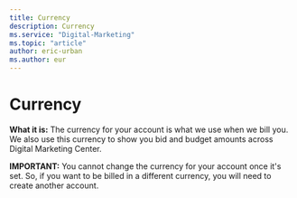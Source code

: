 ```yaml
---
title: Currency
description: Currency
ms.service: "Digital-Marketing"
ms.topic: "article"
author: eric-urban
ms.author: eur
---
```


# Currency

**What it is:**  The currency for your account is what we use when we bill you. We also use this currency to show you bid and budget amounts across Digital Marketing Center.

**IMPORTANT:**  You cannot change the currency for your account once it's set. So, if you want to be billed in a different currency, you will need to create another account.


